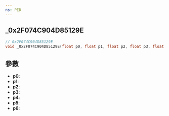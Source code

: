 ```yaml
---
ns: PED
---
```

## _0x2F074C904D85129E

```c
// 0x2F074C904D85129E
void _0x2F074C904D85129E(float p0, float p1, float p2, float p3, float p4, float p5, float p6);
```


## 參數
* **p0**: 
* **p1**: 
* **p2**: 
* **p3**: 
* **p4**: 
* **p5**: 
* **p6**: 

